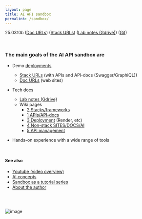 ```yaml
---
layout: page
title: AI API sandbox
permalink: /sandbox/
---
```

 

25.0310b ([Doc URLs](https://github.com/terrytaylorbonn/auxdrone/wiki/Main-doc-deployments)) ([Stack URLs](https://github.com/terrytaylorbonn/auxdrone/wiki/Stack-deployments)) ([Lab notes (Gdrive)](https://drive.google.com/drive/folders/1-Adawag9uA8_bq-hDF-nOuPYaRLz1eEO)) ([Git](https://github.com/terrytaylorbonn?tab=repositories))

<br>

### The main goals of the AI API sandbox are

- Demo [deployments](https://github.com/terrytaylorbonn/auxdrone/wiki/Deployments)
  - [Stack URLs](https://github.com/terrytaylorbonn/auxdrone/wiki/Stack-deployments) (with APIs and API-docs (Swagger/GraphiQL))
  - [Doc URLs](https://github.com/terrytaylorbonn/auxdrone/wiki/Main-doc-deployments) (web sites)

- Tech docs 
  - [Lab notes (Gdrive)](https://drive.google.com/drive/folders/1-Adawag9uA8_bq-hDF-nOuPYaRLz1eEO)
  - Wiki pages
    - [2 Stacks/frameworks](https://github.com/terrytaylorbonn/auxdrone/wiki/2-Stacks-and-frameworks)
    - [1 APIs/API-docs](https://github.com/terrytaylorbonn/auxdrone/wiki/1-APIs-and-API-docs) 
    - [3 Deployment](https://github.com/terrytaylorbonn/auxdrone/wiki/3-Deployment) (Render, etc)
    - [4 Non-stack SITES/DOCS/AI](https://github.com/terrytaylorbonn/auxdrone/wiki/4-Doc-sites)
    - [5 API management](https://github.com/terrytaylorbonn/auxdrone/wiki/5-API-management)

- Hands-on experience with a wide range of tools

<br>

#### See also 
- [Youtube (video overview)](https://www.youtube.com/watch?v=E9C912Omm7U)
- [AI concepts](https://github.com/terrytaylorbonn/auxdrone/wiki/AI-concepts)
- [Sandbox as a tutorial series](https://github.com/terrytaylorbonn/auxdrone/wiki/Sandbox-as-a-tutorial-series)
- [About the author](https://github.com/terrytaylorbonn/auxdrone/wiki/About-the-author)


<br><br>

![image](https://github.com/user-attachments/assets/187576ca-6ca9-41cc-9629-39a0db97581c)


